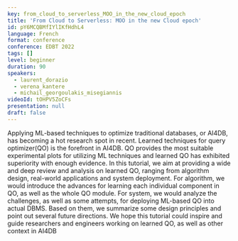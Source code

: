 ```yaml
---
key: from_cloud_to_serverless_MOO_in_the_new_cloud_epoch
title: 'From Cloud to Serverless: MOO in the new Cloud epoch'
id: pY6MCQBMfIYlIKfHdhL4
language: French
format: conference
conference: EDBT 2022
tags: []
level: beginner
duration: 90
speakers:
  - laurent_dorazio
  - verena_kantere
  - michail_georgoulakis_misegiannis 
videoId: tOHPV5ZoCFs
presentation: null
draft: false
---
```

Applying ML-based techniques to optimize traditional databases, or AI4DB, has becoming a hot research spot in recent. Learned techniques for query optimizer(QO) is the forefront in AI4DB. QO provides the most suitable experimental plots for utilizing ML techniques and learned QO has exhibited superiority with enough evidence. In this tutorial, we aim at providing a wide and deep review and analysis on learned QO, ranging from algorithm design, real-world applications and system deployment. For algorithm, we would introduce the advances for learning each individual component in QO, as well as the whole QO module. For system, we would analyze the challenges, as well as some attempts, for deploying ML-based QO into actual DBMS. Based on them, we summarize some design principles and point out several future directions. We hope this tutorial could inspire and guide researchers and engineers working on learned QO, as well as other context in AI4DB